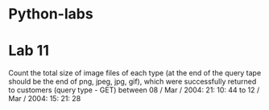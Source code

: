 # Python-labs
# Lab 11
Count the total size of image files of each type (at the end of the query tape should be the end of png, jpeg, jpg, gif), which were successfully returned to customers (query type - GET) between 08 / Mar / 2004: 21: 10: 44 to 12 / Mar / 2004: 15: 21: 28
